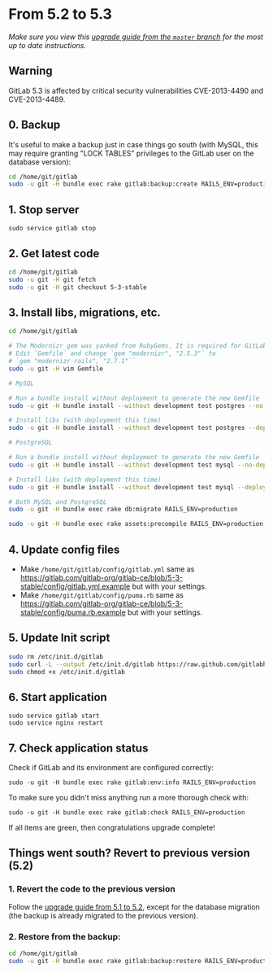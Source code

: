 # From 5.2 to 5.3
*Make sure you view this [upgrade guide from the `master` branch](../../../master/doc/update/5.2-to-5.3.md) for the most up to date instructions.*

## Warning

GitLab 5.3 is affected by critical security vulnerabilities CVE-2013-4490 and CVE-2013-4489.

## 0. Backup

It's useful to make a backup just in case things go south (with MySQL, this may require granting "LOCK TABLES" privileges to the GitLab user on the database version):

```bash
cd /home/git/gitlab
sudo -u git -H bundle exec rake gitlab:backup:create RAILS_ENV=production
```

## 1. Stop server

    sudo service gitlab stop

## 2. Get latest code

```bash
cd /home/git/gitlab
sudo -u git -H git fetch
sudo -u git -H git checkout 5-3-stable
```

## 3. Install libs, migrations, etc.

```bash
cd /home/git/gitlab

# The Modernizr gem was yanked from RubyGems. It is required for GitLab >= 2.8.0
# Edit `Gemfile` and change `gem "modernizr", "2.5.3"` to
# `gem "modernizr-rails", "2.7.1"``
sudo -u git -H vim Gemfile

# MySQL

# Run a bundle install without deployment to generate the new Gemfile
sudo -u git -H bundle install --without development test postgres --no-deployment

# Install libs (with deployment this time)
sudo -u git -H bundle install --without development test postgres --deployment

# PostgreSQL

# Run a bundle install without deployment to generate the new Gemfile
sudo -u git -H bundle install --without development test mysql --no-deployment

# Install libs (with deployment this time)
sudo -u git -H bundle install --without development test mysql --deployment

# Both MySQL and PostgreSQL
sudo -u git -H bundle exec rake db:migrate RAILS_ENV=production

sudo -u git -H bundle exec rake assets:precompile RAILS_ENV=production
```

## 4. Update config files

- Make `/home/git/gitlab/config/gitlab.yml` same as https://gitlab.com/gitlab-org/gitlab-ce/blob/5-3-stable/config/gitlab.yml.example but with your settings.
- Make `/home/git/gitlab/config/puma.rb` same as https://gitlab.com/gitlab-org/gitlab-ce/blob/5-3-stable/config/puma.rb.example but with your settings.

## 5. Update Init script

```bash
sudo rm /etc/init.d/gitlab
sudo curl -L --output /etc/init.d/gitlab https://raw.github.com/gitlabhq/gitlabhq/5-3-stable/lib/support/init.d/gitlab
sudo chmod +x /etc/init.d/gitlab
```

## 6. Start application

    sudo service gitlab start
    sudo service nginx restart

## 7. Check application status

Check if GitLab and its environment are configured correctly:

    sudo -u git -H bundle exec rake gitlab:env:info RAILS_ENV=production

To make sure you didn't miss anything run a more thorough check with:

    sudo -u git -H bundle exec rake gitlab:check RAILS_ENV=production

If all items are green, then congratulations upgrade complete!

## Things went south? Revert to previous version (5.2)

### 1. Revert the code to the previous version

Follow the [upgrade guide from 5.1 to 5.2](5.1-to-5.2.md), except for the database migration (the backup is already migrated to the previous version).

### 2. Restore from the backup:

```bash
cd /home/git/gitlab
sudo -u git -H bundle exec rake gitlab:backup:restore RAILS_ENV=production
```
